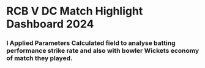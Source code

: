 # RCB V DC Match Highlight Dashboard 2024
### I Applied Parameters Calculated field to analyse batting performance strike rate and also with bowler Wickets economy of match they played.
### 



